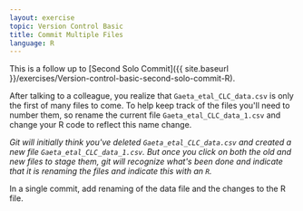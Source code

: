 ```yaml
---
layout: exercise
topic: Version Control Basic
title: Commit Multiple Files
language: R
---
```


This is a follow up to
[Second Solo Commit]({{ site.baseurl }}/exercises/Version-control-basic-second-solo-commit-R).

After talking to a colleague, you realize that
`Gaeta_etal_CLC_data.csv` is only the first of many files to come. To
help keep track of the files you'll need to number them, so rename the current
file `Gaeta_etal_CLC_data_1.csv` and change your R code to reflect this
name change.

*Git will initially think you've deleted `Gaeta_etal_CLC_data.csv` and
created a new file `Gaeta_etal_CLC_data_1.csv`. But once you click on
both the old and new files to stage them, git will recognize what's been done
and indicate that it is renaming the files and indicate this with an `R`.*

In a single commit, add renaming of the data file and the changes to the R file.
